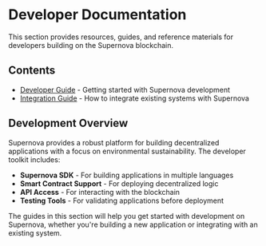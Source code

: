 # Developer Documentation

This section provides resources, guides, and reference materials for developers building on the Supernova blockchain.

## Contents

- [Developer Guide](guide.md) - Getting started with Supernova development
- [Integration Guide](integration-guide.md) - How to integrate existing systems with Supernova

## Development Overview

Supernova provides a robust platform for building decentralized applications with a focus on environmental sustainability. The developer toolkit includes:

- **Supernova SDK** - For building applications in multiple languages
- **Smart Contract Support** - For deploying decentralized logic
- **API Access** - For interacting with the blockchain
- **Testing Tools** - For validating applications before deployment

The guides in this section will help you get started with development on Supernova, whether you're building a new application or integrating with an existing system. 